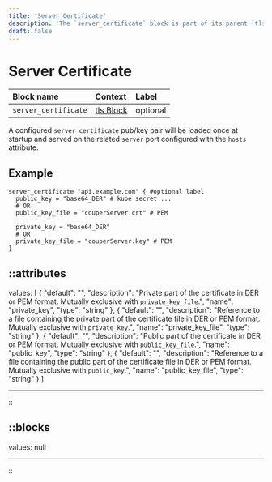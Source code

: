 ```yaml
---
title: 'Server Certificate'
description: 'The `server_certificate` block is part of its parent `tls` block. Enables TLS configuration.'
draft: false
---
```


# Server Certificate

| Block name   | Context                                              | Label    |
|:-------------|:-----------------------------------------------------|:---------|
| `server_certificate` | [tls Block](/configuration/block/server_tls) | optional |

A configured `server_certificate` pub/key pair will be loaded once at startup and served on the related `server` port configured with the `hosts` attribute.

## Example

```hcl
server_certificate "api.example.com" { #optional label
  public_key = "base64_DER" # kube secret ...
  # OR
  public_key_file = "couperServer.crt" # PEM

  private_key = "base64_DER"
  # OR
  private_key_file = "couperServer.key" # PEM
}
```

::attributes
---
values: [
  {
    "default": "",
    "description": "Private part of the certificate in DER or PEM format. Mutually exclusive with `private_key_file`.",
    "name": "private_key",
    "type": "string"
  },
  {
    "default": "",
    "description": "Reference to a file containing the private part of the certificate file in DER or PEM format. Mutually exclusive with `private_key`.",
    "name": "private_key_file",
    "type": "string"
  },
  {
    "default": "",
    "description": "Public part of the certificate in DER or PEM format. Mutually exclusive with `public_key_file`.",
    "name": "public_key",
    "type": "string"
  },
  {
    "default": "",
    "description": "Reference to a file containing the public part of the certificate file in DER or PEM format. Mutually exclusive with `public_key`.",
    "name": "public_key_file",
    "type": "string"
  }
]

---
::

::blocks
---
values: null

---
::
